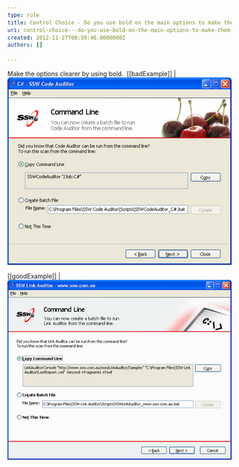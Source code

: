 ```yaml
---
type: rule
title: Control Choice - Do you use bold on the main options to make them clearer?
uri: control-choice---do-you-use-bold-on-the-main-options-to-make-them-clearer
created: 2012-11-27T08:59:46.0000000Z
authors: []

---
```


Make the options clearer by using bold.
   ​
[[badExample]]
| ![ Bad Example - Main options text not in bold](../../assets/OptionsTextNotInBold.gif)

[[goodExample]]
| ![ Good Example - Main options text in bold](../../assets/OptionsTextInBold.gif)
